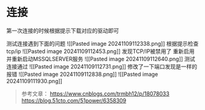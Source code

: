 # 连接
第一次连接的时候根据提示下载对应的驱动即可

测试连接遇到下面的问题
![[Pasted image 20241109112338.png]]
根据提示检查tcp/ip
![[Pasted image 20241109112453.png]]
发现TCP/IP被禁用了
重新启用并重新启动MSSQLSERVER服务
![[Pasted image 20241109112640.png]]
测试连接通过
![[Pasted image 20241109112731.png]]
修改了一下端口发现是一样的报错
![[Pasted image 20241109112838.png]]
![[Pasted image 20241109111930.png]]

>参考文章：
>https://www.cnblogs.com/trmbh12/p/18078033
>https://blog.51cto.com/51power/6358309